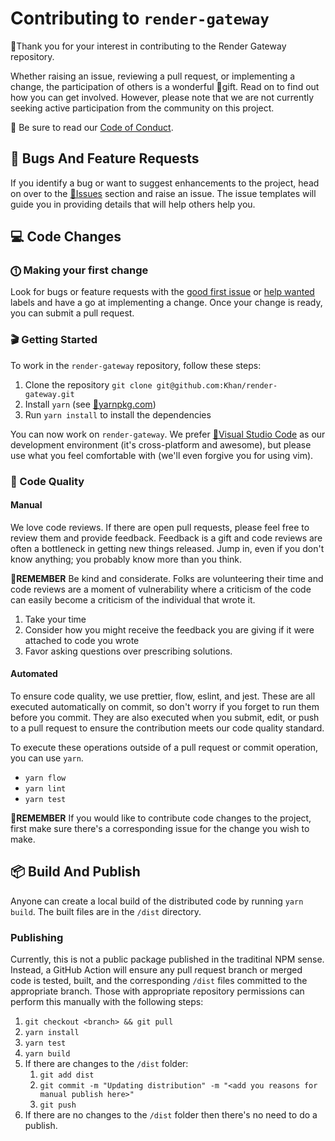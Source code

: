 # Contributing to `render-gateway`

🙇Thank you for your interest in contributing to the Render Gateway repository.

Whether raising an issue, reviewing a pull request, or implementing a change, the participation of others is a wonderful 🎁gift. Read on to find out how you can get involved. However, please note that we are not currently seeking active participation from the community on this project.

📖 Be sure to read our [Code of Conduct](https://github.com/Khan/render-gateway/blob/master/CODE_OF_CONDUCT.md).

## 🛑 Bugs And Feature Requests

If you identify a bug or want to suggest enhancements to the project, head on over to the [🔗Issues](https://github.com/Khan/render-gateway/issues) section and raise an issue. The issue templates will guide you in providing details that will help others help you.

## 💻 Code Changes

### ⓵ Making your first change

Look for bugs or feature requests with the [good first issue](https://github.com/Khan/render-gateway/issues?utf8=%E2%9C%93&q=is%3Aissue+is%3Aopen+label%3A%22good+first+issue%22) or [help wanted](https://github.com/Khan/render-gateway/issues?utf8=%E2%9C%93&q=is%3Aissue+is%3Aopen+label%3A%22help+wanted%22+) labels and have a go at implementing a change. Once your change is ready, you can submit a pull request.

### 🎬 Getting Started

To work in the `render-gateway` repository, follow these steps:

1. Clone the repository
   `git clone git@github.com:Khan/render-gateway.git`
2. Install `yarn` (see [🔗yarnpkg.com](https://yarnpkg.com))
3. Run `yarn install` to install the dependencies

You can now work on `render-gateway`. We prefer [🔗Visual Studio Code](https://code.visualstudio.com/) as our development environment (it's cross-platform and awesome), but please use what you feel comfortable with (we'll even forgive you for using vim).

### 🧪 Code Quality

#### Manual

We love code reviews. If there are open pull requests, please feel free to review them and provide feedback. Feedback is a gift and code reviews are often a bottleneck in getting new things released. Jump in, even if you don't know anything; you probably know more than you think.

💭**REMEMBER** Be kind and considerate. Folks are volunteering their time and code reviews are a moment of vulnerability where a criticism of the code can easily become a criticism of the individual that wrote it.

1. Take your time
2. Consider how you might receive the feedback you are giving if it were attached to code you wrote
3. Favor asking questions over prescribing solutions.

#### Automated

To ensure code quality, we use prettier, flow, eslint, and jest. These are all executed automatically on commit, so don't worry if you forget to run them before you commit. They are also executed when you submit, edit, or push to a pull request to ensure the contribution meets our code quality standard.

To execute these operations outside of a pull request or commit operation, you can use `yarn`.

- `yarn flow`
- `yarn lint`
- `yarn test`

💭**REMEMBER** If you would like to contribute code changes to the project, first make sure there's a corresponding issue for the change you wish to make.

## 📦 Build And Publish

Anyone can create a local build of the distributed code by running `yarn build`. The built files are in the `/dist` directory.

### Publishing

Currently, this is not a public package published in the traditinal NPM sense. Instead, a GitHub Action will ensure any pull request branch or merged code is tested, built, and the corresponding `/dist` files committed to the appropriate branch. Those with appropriate repository permissions can perform this manually with the following steps:

1. `git checkout <branch> && git pull`
1. `yarn install`
1. `yarn test`
1. `yarn build`
1. If there are changes to the `/dist` folder:
    1. `git add dist`
    1. `git commit -m "Updating distribution" -m "<add you reasons for manual publish here>"`
    1. `git push`
1. If there are no changes to the `/dist` folder then there's no need to do a publish.
